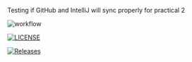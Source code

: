 Testing if GitHub and IntelliJ will sync properly for practical 2

![workflow](https://github.com/<UserName>/<RepositoryName>/actions/workflows/main.yml/badge.svg)

[![LICENSE](https://img.shields.io/github/license/<jross33456>/devops.svg?style=flat-square)](https://github.com/<github-username>/devops/blob/master/LICENSE)

[![Releases](https://img.shields.io/github/release/<jross33456>/devops/all.svg?style=flat-square)](https://github.com/<github-username>/devops/releases)